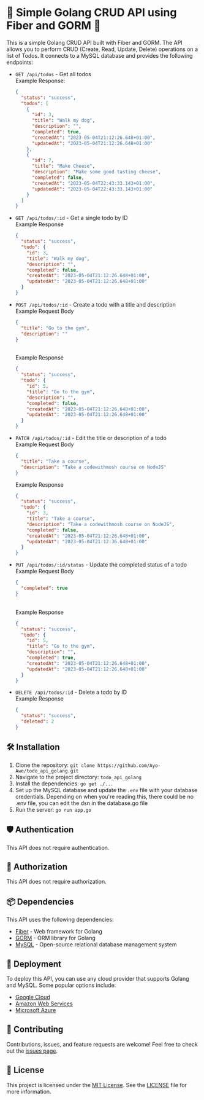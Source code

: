 # 🚀 Simple Golang CRUD API using Fiber and GORM 📝

This is a simple Golang CRUD API built with Fiber and GORM. The API allows you to perform CRUD (Create, Read, Update, Delete) operations on a list of Todos. It connects to a MySQL database and provides the following endpoints:

- `GET /api/todos` - Get all todos <br>
  Example Response:

  ```json
  {
    "status": "success",
    "todos": [
      {
        "id": 3,
        "title": "Walk my dog",
        "description": "",
        "completed": true,
        "createdAt": "2023-05-04T21:12:26.648+01:00",
        "updatedAt": "2023-05-04T21:12:26.648+01:00"
      },
      {
        "id": 7,
        "title": "Make Cheese",
        "description": "Make some good tasting cheese",
        "completed": false,
        "createdAt": "2023-05-04T22:43:33.143+01:00",
        "updatedAt": "2023-05-04T22:43:33.143+01:00"
      }
    ]
  }
  ```

- `GET /api/todos/:id` - Get a single todo by ID<br> Example Response

  ```json
  {
    "status": "success",
    "todo": {
      "id": 3,
      "title": "Walk my dog",
      "description": "",
      "completed": false,
      "createdAt": "2023-05-04T21:12:26.648+01:00",
      "updatedAt": "2023-05-04T21:12:26.648+01:00"
    }
  }
  ```

- `POST /api/todos/:id` - Create a todo with a title and description<br>
  Example Request Body

  ```json
  {
    "title": "Go to the gym",
    "description": ""
  }
  ```

  <br>
    Example Response

  ```json
  {
    "status": "success",
    "todo": {
      "id": 5,
      "title": "Go to the gym",
      "description": "",
      "completed": false,
      "createdAt": "2023-05-04T21:12:26.648+01:00",
      "updatedAt": "2023-05-04T21:12:26.648+01:00"
    }
  }
  ```

- `PATCH /api/todos/:id` - Edit the title or description of a todo
  <br>Example Request Body

  ```json
  {
    "title": "Take a course",
    "description": "Take a codewithmosh course on NodeJS"
  }
  ```

  Example Response

  ```json
  {
    "status": "success",
    "todo": {
      "id": 3,
      "title": "Take a course",
      "description": "Take a codewithmosh course on NodeJS",
      "completed": false,
      "createdAt": "2023-05-04T21:12:26.648+01:00",
      "updatedAt": "2023-05-04T21:12:36.648+01:00"
    }
  }
  ```

- `PUT /api/todos/:id/status` - Update the completed status of a todo
  <br> Example Request Body

  ```json
  {
    "completed": true
  }
  ```

  <br>Example Response

  ```json
  {
    "status": "success",
    "todo": {
      "id": 5,
      "title": "Go to the gym",
      "description": "",
      "completed": true,
      "createdAt": "2023-05-04T21:12:26.648+01:00",
      "updatedAt": "2023-05-04T21:12:26.648+01:00"
    }
  }
  ```

- `DELETE /api/todos/:id` - Delete a todo by ID
  <br>Example Response

  ```json
  {
    "status": "success",
    "deleted": 2
  }
  ```

## 🛠️ Installation

1. Clone the repository: `git clone https://github.com/Ayo-Awe/todo_api_golang.git`
2. Navigate to the project directory: `todo_api_golang`
3. Install the dependencies: `go get ./...`
4. Set up the MySQL database and update the `.env` file with your database credentials. Depending on when you're reading this, there could be no .env file, you can edit the dsn in the database.go file
5. Run the server: `go run app.go`

## 🛡️ Authentication

This API does not require authentication.

## 🔑 Authorization

This API does not require authorization.

## 📦 Dependencies

This API uses the following dependencies:

- [Fiber](https://github.com/gofiber/fiber/) - Web framework for Golang
- [GORM](https://gorm.io/) - ORM library for Golang
- [MySQL](https://www.mysql.com/) - Open-source relational database management system

## 🚀 Deployment

To deploy this API, you can use any cloud provider that supports Golang and MySQL. Some popular options include:

- [Google Cloud](https://cloud.google.com/)
- [Amazon Web Services](https://aws.amazon.com/)
- [Microsoft Azure](https://azure.microsoft.com/)

## 🤝 Contributing

Contributions, issues, and feature requests are welcome! Feel free to check out the [issues page](https://github.com/Ayo-Awe/todo_api_golang/issues).

## 📄 License

This project is licensed under the [MIT License](https://opensource.org/licenses/MIT). See the [LICENSE](LICENSE) file for more information.
